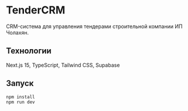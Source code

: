 # TenderCRM

CRM-система для управления тендерами строительной компании ИП Чолахян.

## Технологии

Next.js 15, TypeScript, Tailwind CSS, Supabase

## Запуск

```bash
npm install
npm run dev
```
